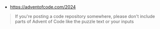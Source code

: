 * https://adventofcode.com/2024

> If you're posting a code repository somewhere, please don't include parts of Advent of Code like the puzzle text or your inputs
